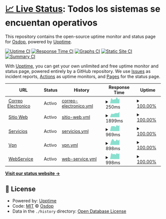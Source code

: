 # [📈 Live Status](https://status.osdop.org.ar): <!--live status--> **Todos los sistemas se encuentan operativos**

This repository contains the open-source uptime monitor and status page for [Osdop](https://status.osdop.org.ar), powered by [Upptime](https://github.com/upptime/upptime).

[![Uptime CI](https://github.com/Osdop/upptime/workflows/Uptime%20CI/badge.svg)](https://github.com/Osdop/upptime/actions?query=workflow%3A%22Uptime+CI%22)
[![Response Time CI](https://github.com/Osdop/upptime/workflows/Response%20Time%20CI/badge.svg)](https://github.com/Osdop/upptime/actions?query=workflow%3A%22Response+Time+CI%22)
[![Graphs CI](https://github.com/Osdop/upptime/workflows/Graphs%20CI/badge.svg)](https://github.com/Osdop/upptime/actions?query=workflow%3A%22Graphs+CI%22)
[![Static Site CI](https://github.com/Osdop/upptime/workflows/Static%20Site%20CI/badge.svg)](https://github.com/Osdop/upptime/actions?query=workflow%3A%22Static+Site+CI%22)
[![Summary CI](https://github.com/Osdop/upptime/workflows/Summary%20CI/badge.svg)](https://github.com/Osdop/upptime/actions?query=workflow%3A%22Summary+CI%22)

With [Upptime](https://upptime.js.org), you can get your own unlimited and free uptime monitor and status page, powered entirely by a GitHub repository. We use [Issues](https://github.com/Osdop/upptime/issues) as incident reports, [Actions](https://github.com/Osdop/upptime/actions) as uptime monitors, and [Pages](https://status.osdop.org.ar) for the status page.

<!--start: status pages-->
<!-- This summary is generated by Upptime (https://github.com/upptime/upptime) -->
<!-- Do not edit this manually, your changes will be overwritten -->
<!-- prettier-ignore -->
| URL | Status | History | Response Time | Uptime |
| --- | ------ | ------- | ------------- | ------ |
| <img alt="" src="https://icons.duckduckgo.com/ip3/null.ico" height="13"> [Correo Electronico](mail.osdop.org.ar) | Activo | [correo-electronico.yml](https://github.com/Osdop/upptime/commits/HEAD/history/correo-electronico.yml) | <details><summary><img alt="Response time graph" src="./graphs/correo-electronico/response-time-week.png" height="20"> 250ms</summary><br><a href="https://status.osdop.org.ar/history/correo-electronico"><img alt="Response time 234" src="https://img.shields.io/endpoint?url=https%3A%2F%2Fraw.githubusercontent.com%2FOsdop%2Fupptime%2FHEAD%2Fapi%2Fcorreo-electronico%2Fresponse-time.json"></a><br><a href="https://status.osdop.org.ar/history/correo-electronico"><img alt="24-hour response time 272" src="https://img.shields.io/endpoint?url=https%3A%2F%2Fraw.githubusercontent.com%2FOsdop%2Fupptime%2FHEAD%2Fapi%2Fcorreo-electronico%2Fresponse-time-day.json"></a><br><a href="https://status.osdop.org.ar/history/correo-electronico"><img alt="7-day response time 250" src="https://img.shields.io/endpoint?url=https%3A%2F%2Fraw.githubusercontent.com%2FOsdop%2Fupptime%2FHEAD%2Fapi%2Fcorreo-electronico%2Fresponse-time-week.json"></a><br><a href="https://status.osdop.org.ar/history/correo-electronico"><img alt="30-day response time 239" src="https://img.shields.io/endpoint?url=https%3A%2F%2Fraw.githubusercontent.com%2FOsdop%2Fupptime%2FHEAD%2Fapi%2Fcorreo-electronico%2Fresponse-time-month.json"></a><br><a href="https://status.osdop.org.ar/history/correo-electronico"><img alt="1-year response time 243" src="https://img.shields.io/endpoint?url=https%3A%2F%2Fraw.githubusercontent.com%2FOsdop%2Fupptime%2FHEAD%2Fapi%2Fcorreo-electronico%2Fresponse-time-year.json"></a></details> | <details><summary><a href="https://status.osdop.org.ar/history/correo-electronico">100.00%</a></summary><a href="https://status.osdop.org.ar/history/correo-electronico"><img alt="All-time uptime 99.98%" src="https://img.shields.io/endpoint?url=https%3A%2F%2Fraw.githubusercontent.com%2FOsdop%2Fupptime%2FHEAD%2Fapi%2Fcorreo-electronico%2Fuptime.json"></a><br><a href="https://status.osdop.org.ar/history/correo-electronico"><img alt="24-hour uptime 100.00%" src="https://img.shields.io/endpoint?url=https%3A%2F%2Fraw.githubusercontent.com%2FOsdop%2Fupptime%2FHEAD%2Fapi%2Fcorreo-electronico%2Fuptime-day.json"></a><br><a href="https://status.osdop.org.ar/history/correo-electronico"><img alt="7-day uptime 100.00%" src="https://img.shields.io/endpoint?url=https%3A%2F%2Fraw.githubusercontent.com%2FOsdop%2Fupptime%2FHEAD%2Fapi%2Fcorreo-electronico%2Fuptime-week.json"></a><br><a href="https://status.osdop.org.ar/history/correo-electronico"><img alt="30-day uptime 100.00%" src="https://img.shields.io/endpoint?url=https%3A%2F%2Fraw.githubusercontent.com%2FOsdop%2Fupptime%2FHEAD%2Fapi%2Fcorreo-electronico%2Fuptime-month.json"></a><br><a href="https://status.osdop.org.ar/history/correo-electronico"><img alt="1-year uptime 99.97%" src="https://img.shields.io/endpoint?url=https%3A%2F%2Fraw.githubusercontent.com%2FOsdop%2Fupptime%2FHEAD%2Fapi%2Fcorreo-electronico%2Fuptime-year.json"></a></details>
| <img alt="" src="https://icons.duckduckgo.com/ip3/www.osdop.org.ar.ico" height="13"> [Sitio Web](https://www.osdop.org.ar) | Activo | [sitio-web.yml](https://github.com/Osdop/upptime/commits/HEAD/history/sitio-web.yml) | <details><summary><img alt="Response time graph" src="./graphs/sitio-web/response-time-week.png" height="20"> 1899ms</summary><br><a href="https://status.osdop.org.ar/history/sitio-web"><img alt="Response time 1791" src="https://img.shields.io/endpoint?url=https%3A%2F%2Fraw.githubusercontent.com%2FOsdop%2Fupptime%2FHEAD%2Fapi%2Fsitio-web%2Fresponse-time.json"></a><br><a href="https://status.osdop.org.ar/history/sitio-web"><img alt="24-hour response time 2570" src="https://img.shields.io/endpoint?url=https%3A%2F%2Fraw.githubusercontent.com%2FOsdop%2Fupptime%2FHEAD%2Fapi%2Fsitio-web%2Fresponse-time-day.json"></a><br><a href="https://status.osdop.org.ar/history/sitio-web"><img alt="7-day response time 1899" src="https://img.shields.io/endpoint?url=https%3A%2F%2Fraw.githubusercontent.com%2FOsdop%2Fupptime%2FHEAD%2Fapi%2Fsitio-web%2Fresponse-time-week.json"></a><br><a href="https://status.osdop.org.ar/history/sitio-web"><img alt="30-day response time 2044" src="https://img.shields.io/endpoint?url=https%3A%2F%2Fraw.githubusercontent.com%2FOsdop%2Fupptime%2FHEAD%2Fapi%2Fsitio-web%2Fresponse-time-month.json"></a><br><a href="https://status.osdop.org.ar/history/sitio-web"><img alt="1-year response time 1811" src="https://img.shields.io/endpoint?url=https%3A%2F%2Fraw.githubusercontent.com%2FOsdop%2Fupptime%2FHEAD%2Fapi%2Fsitio-web%2Fresponse-time-year.json"></a></details> | <details><summary><a href="https://status.osdop.org.ar/history/sitio-web">100.00%</a></summary><a href="https://status.osdop.org.ar/history/sitio-web"><img alt="All-time uptime 100.00%" src="https://img.shields.io/endpoint?url=https%3A%2F%2Fraw.githubusercontent.com%2FOsdop%2Fupptime%2FHEAD%2Fapi%2Fsitio-web%2Fuptime.json"></a><br><a href="https://status.osdop.org.ar/history/sitio-web"><img alt="24-hour uptime 100.00%" src="https://img.shields.io/endpoint?url=https%3A%2F%2Fraw.githubusercontent.com%2FOsdop%2Fupptime%2FHEAD%2Fapi%2Fsitio-web%2Fuptime-day.json"></a><br><a href="https://status.osdop.org.ar/history/sitio-web"><img alt="7-day uptime 100.00%" src="https://img.shields.io/endpoint?url=https%3A%2F%2Fraw.githubusercontent.com%2FOsdop%2Fupptime%2FHEAD%2Fapi%2Fsitio-web%2Fuptime-week.json"></a><br><a href="https://status.osdop.org.ar/history/sitio-web"><img alt="30-day uptime 100.00%" src="https://img.shields.io/endpoint?url=https%3A%2F%2Fraw.githubusercontent.com%2FOsdop%2Fupptime%2FHEAD%2Fapi%2Fsitio-web%2Fuptime-month.json"></a><br><a href="https://status.osdop.org.ar/history/sitio-web"><img alt="1-year uptime 100.00%" src="https://img.shields.io/endpoint?url=https%3A%2F%2Fraw.githubusercontent.com%2FOsdop%2Fupptime%2FHEAD%2Fapi%2Fsitio-web%2Fuptime-year.json"></a></details>
| <img alt="" src="https://icons.duckduckgo.com/ip3/servicios.osdop.org.ar.ico" height="13"> [Servicios](https://servicios.osdop.org.ar) | Activo | [servicios.yml](https://github.com/Osdop/upptime/commits/HEAD/history/servicios.yml) | <details><summary><img alt="Response time graph" src="./graphs/servicios/response-time-week.png" height="20"> 969ms</summary><br><a href="https://status.osdop.org.ar/history/servicios"><img alt="Response time 999" src="https://img.shields.io/endpoint?url=https%3A%2F%2Fraw.githubusercontent.com%2FOsdop%2Fupptime%2FHEAD%2Fapi%2Fservicios%2Fresponse-time.json"></a><br><a href="https://status.osdop.org.ar/history/servicios"><img alt="24-hour response time 1099" src="https://img.shields.io/endpoint?url=https%3A%2F%2Fraw.githubusercontent.com%2FOsdop%2Fupptime%2FHEAD%2Fapi%2Fservicios%2Fresponse-time-day.json"></a><br><a href="https://status.osdop.org.ar/history/servicios"><img alt="7-day response time 969" src="https://img.shields.io/endpoint?url=https%3A%2F%2Fraw.githubusercontent.com%2FOsdop%2Fupptime%2FHEAD%2Fapi%2Fservicios%2Fresponse-time-week.json"></a><br><a href="https://status.osdop.org.ar/history/servicios"><img alt="30-day response time 940" src="https://img.shields.io/endpoint?url=https%3A%2F%2Fraw.githubusercontent.com%2FOsdop%2Fupptime%2FHEAD%2Fapi%2Fservicios%2Fresponse-time-month.json"></a><br><a href="https://status.osdop.org.ar/history/servicios"><img alt="1-year response time 989" src="https://img.shields.io/endpoint?url=https%3A%2F%2Fraw.githubusercontent.com%2FOsdop%2Fupptime%2FHEAD%2Fapi%2Fservicios%2Fresponse-time-year.json"></a></details> | <details><summary><a href="https://status.osdop.org.ar/history/servicios">100.00%</a></summary><a href="https://status.osdop.org.ar/history/servicios"><img alt="All-time uptime 99.96%" src="https://img.shields.io/endpoint?url=https%3A%2F%2Fraw.githubusercontent.com%2FOsdop%2Fupptime%2FHEAD%2Fapi%2Fservicios%2Fuptime.json"></a><br><a href="https://status.osdop.org.ar/history/servicios"><img alt="24-hour uptime 100.00%" src="https://img.shields.io/endpoint?url=https%3A%2F%2Fraw.githubusercontent.com%2FOsdop%2Fupptime%2FHEAD%2Fapi%2Fservicios%2Fuptime-day.json"></a><br><a href="https://status.osdop.org.ar/history/servicios"><img alt="7-day uptime 100.00%" src="https://img.shields.io/endpoint?url=https%3A%2F%2Fraw.githubusercontent.com%2FOsdop%2Fupptime%2FHEAD%2Fapi%2Fservicios%2Fuptime-week.json"></a><br><a href="https://status.osdop.org.ar/history/servicios"><img alt="30-day uptime 100.00%" src="https://img.shields.io/endpoint?url=https%3A%2F%2Fraw.githubusercontent.com%2FOsdop%2Fupptime%2FHEAD%2Fapi%2Fservicios%2Fuptime-month.json"></a><br><a href="https://status.osdop.org.ar/history/servicios"><img alt="1-year uptime 99.97%" src="https://img.shields.io/endpoint?url=https%3A%2F%2Fraw.githubusercontent.com%2FOsdop%2Fupptime%2FHEAD%2Fapi%2Fservicios%2Fuptime-year.json"></a></details>
| <img alt="" src="https://icons.duckduckgo.com/ip3/vpn.osdop.org.ar.ico" height="13"> [Vpn](https://vpn.osdop.org.ar) | Activo | [vpn.yml](https://github.com/Osdop/upptime/commits/HEAD/history/vpn.yml) | <details><summary><img alt="Response time graph" src="./graphs/vpn/response-time-week.png" height="20"> 898ms</summary><br><a href="https://status.osdop.org.ar/history/vpn"><img alt="Response time 810" src="https://img.shields.io/endpoint?url=https%3A%2F%2Fraw.githubusercontent.com%2FOsdop%2Fupptime%2FHEAD%2Fapi%2Fvpn%2Fresponse-time.json"></a><br><a href="https://status.osdop.org.ar/history/vpn"><img alt="24-hour response time 1025" src="https://img.shields.io/endpoint?url=https%3A%2F%2Fraw.githubusercontent.com%2FOsdop%2Fupptime%2FHEAD%2Fapi%2Fvpn%2Fresponse-time-day.json"></a><br><a href="https://status.osdop.org.ar/history/vpn"><img alt="7-day response time 898" src="https://img.shields.io/endpoint?url=https%3A%2F%2Fraw.githubusercontent.com%2FOsdop%2Fupptime%2FHEAD%2Fapi%2Fvpn%2Fresponse-time-week.json"></a><br><a href="https://status.osdop.org.ar/history/vpn"><img alt="30-day response time 801" src="https://img.shields.io/endpoint?url=https%3A%2F%2Fraw.githubusercontent.com%2FOsdop%2Fupptime%2FHEAD%2Fapi%2Fvpn%2Fresponse-time-month.json"></a><br><a href="https://status.osdop.org.ar/history/vpn"><img alt="1-year response time 806" src="https://img.shields.io/endpoint?url=https%3A%2F%2Fraw.githubusercontent.com%2FOsdop%2Fupptime%2FHEAD%2Fapi%2Fvpn%2Fresponse-time-year.json"></a></details> | <details><summary><a href="https://status.osdop.org.ar/history/vpn">100.00%</a></summary><a href="https://status.osdop.org.ar/history/vpn"><img alt="All-time uptime 99.98%" src="https://img.shields.io/endpoint?url=https%3A%2F%2Fraw.githubusercontent.com%2FOsdop%2Fupptime%2FHEAD%2Fapi%2Fvpn%2Fuptime.json"></a><br><a href="https://status.osdop.org.ar/history/vpn"><img alt="24-hour uptime 100.00%" src="https://img.shields.io/endpoint?url=https%3A%2F%2Fraw.githubusercontent.com%2FOsdop%2Fupptime%2FHEAD%2Fapi%2Fvpn%2Fuptime-day.json"></a><br><a href="https://status.osdop.org.ar/history/vpn"><img alt="7-day uptime 100.00%" src="https://img.shields.io/endpoint?url=https%3A%2F%2Fraw.githubusercontent.com%2FOsdop%2Fupptime%2FHEAD%2Fapi%2Fvpn%2Fuptime-week.json"></a><br><a href="https://status.osdop.org.ar/history/vpn"><img alt="30-day uptime 100.00%" src="https://img.shields.io/endpoint?url=https%3A%2F%2Fraw.githubusercontent.com%2FOsdop%2Fupptime%2FHEAD%2Fapi%2Fvpn%2Fuptime-month.json"></a><br><a href="https://status.osdop.org.ar/history/vpn"><img alt="1-year uptime 99.98%" src="https://img.shields.io/endpoint?url=https%3A%2F%2Fraw.githubusercontent.com%2FOsdop%2Fupptime%2FHEAD%2Fapi%2Fvpn%2Fuptime-year.json"></a></details>
| <img alt="" src="https://icons.duckduckgo.com/ip3/ws.osdop.org.ar.ico" height="13"> [WebService](https://ws.osdop.org.ar) | Activo | [web-service.yml](https://github.com/Osdop/upptime/commits/HEAD/history/web-service.yml) | <details><summary><img alt="Response time graph" src="./graphs/web-service/response-time-week.png" height="20"> 998ms</summary><br><a href="https://status.osdop.org.ar/history/web-service"><img alt="Response time 946" src="https://img.shields.io/endpoint?url=https%3A%2F%2Fraw.githubusercontent.com%2FOsdop%2Fupptime%2FHEAD%2Fapi%2Fweb-service%2Fresponse-time.json"></a><br><a href="https://status.osdop.org.ar/history/web-service"><img alt="24-hour response time 1081" src="https://img.shields.io/endpoint?url=https%3A%2F%2Fraw.githubusercontent.com%2FOsdop%2Fupptime%2FHEAD%2Fapi%2Fweb-service%2Fresponse-time-day.json"></a><br><a href="https://status.osdop.org.ar/history/web-service"><img alt="7-day response time 998" src="https://img.shields.io/endpoint?url=https%3A%2F%2Fraw.githubusercontent.com%2FOsdop%2Fupptime%2FHEAD%2Fapi%2Fweb-service%2Fresponse-time-week.json"></a><br><a href="https://status.osdop.org.ar/history/web-service"><img alt="30-day response time 936" src="https://img.shields.io/endpoint?url=https%3A%2F%2Fraw.githubusercontent.com%2FOsdop%2Fupptime%2FHEAD%2Fapi%2Fweb-service%2Fresponse-time-month.json"></a><br><a href="https://status.osdop.org.ar/history/web-service"><img alt="1-year response time 946" src="https://img.shields.io/endpoint?url=https%3A%2F%2Fraw.githubusercontent.com%2FOsdop%2Fupptime%2FHEAD%2Fapi%2Fweb-service%2Fresponse-time-year.json"></a></details> | <details><summary><a href="https://status.osdop.org.ar/history/web-service">100.00%</a></summary><a href="https://status.osdop.org.ar/history/web-service"><img alt="All-time uptime 100.00%" src="https://img.shields.io/endpoint?url=https%3A%2F%2Fraw.githubusercontent.com%2FOsdop%2Fupptime%2FHEAD%2Fapi%2Fweb-service%2Fuptime.json"></a><br><a href="https://status.osdop.org.ar/history/web-service"><img alt="24-hour uptime 100.00%" src="https://img.shields.io/endpoint?url=https%3A%2F%2Fraw.githubusercontent.com%2FOsdop%2Fupptime%2FHEAD%2Fapi%2Fweb-service%2Fuptime-day.json"></a><br><a href="https://status.osdop.org.ar/history/web-service"><img alt="7-day uptime 100.00%" src="https://img.shields.io/endpoint?url=https%3A%2F%2Fraw.githubusercontent.com%2FOsdop%2Fupptime%2FHEAD%2Fapi%2Fweb-service%2Fuptime-week.json"></a><br><a href="https://status.osdop.org.ar/history/web-service"><img alt="30-day uptime 100.00%" src="https://img.shields.io/endpoint?url=https%3A%2F%2Fraw.githubusercontent.com%2FOsdop%2Fupptime%2FHEAD%2Fapi%2Fweb-service%2Fuptime-month.json"></a><br><a href="https://status.osdop.org.ar/history/web-service"><img alt="1-year uptime 100.00%" src="https://img.shields.io/endpoint?url=https%3A%2F%2Fraw.githubusercontent.com%2FOsdop%2Fupptime%2FHEAD%2Fapi%2Fweb-service%2Fuptime-year.json"></a></details>

<!--end: status pages-->

[**Visit our status website →**](https://status.osdop.org.ar)

## 📄 License

- Powered by: [Upptime](https://github.com/upptime/upptime)
- Code: [MIT](./LICENSE) © [Osdop](https://status.osdop.org.ar)
- Data in the `./history` directory: [Open Database License](https://opendatacommons.org/licenses/odbl/1-0/)
